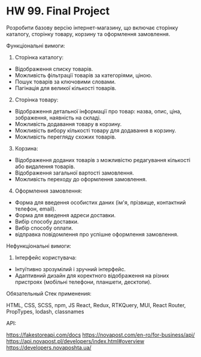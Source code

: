 # HW 99. Final Project

Розробити базову версію інтернет-магазину, що включає сторінку каталогу, сторінку товару, корзину та оформлення замовлення.

Функціональні вимоги:

1. Сторінка каталогу:
- Відображення списку товарів.
- Можливість фільтрації товарів за категоріями, ціною.
- Пошук товарів за ключовими словами.
- Пагінація для великої кількості товарів.

2. Сторінка товару:
- Відображення детальної інформації про товар: назва, опис, ціна, зображення, наявність на складі.
- Можливість додавання товару в корзину.
- Можливість вибору кількості товару для додавання в корзину.
- Можливість перегляду схожих товарів.

3. Корзина:
- Відображення доданих товарів з можливістю редагування кількості або видалення товарів.
- Відображення загальної вартості замовлення.
- Можливість переходу до оформлення замовлення.

4. Оформлення замовлення:
- Форма для введення особистих даних (ім'я, прізвище, контактний телефон, email).
- Форма для введення адреси доставки.
- Вибір способу доставки.
- Вибір способу оплати.
- відправка повідомлення про успішне оформлення замовлення.

Нефункціональні вимоги:
1. Інтерфейс користувача:
- Інтуїтивно зрозумілий і зручний інтерфейс.
- Адаптивний дизайн для коректного відображення на різних пристроях (мобільні телефони, планшети, десктопи).

Обязательный Стек применения:

HTML, CSS, SCSS, npm, JS
React, Redux, RTKQuery, MUI, React Router, PropTypes, lodash, classnames

API:

https://fakestoreapi.com/docs
https://novapost.com/en-ro/for-business/api/
https://api.novapost.pl/developers/index.html#overview
https://developers.novaposhta.ua/